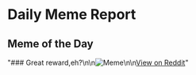# Daily Meme Report

## Meme of the Day
"### Great reward,eh?\n\n![Meme](https://i.redd.it/5rv7r2r57gnf1.png)\n\n[View on Reddit](https://redd.it/1n9n0gp)"
